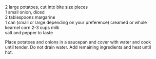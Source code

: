 ---
---

2 large potatoes, cut into bite size pieces  
1 small onion, diced  
2 tablespoons margarine  
1 can (small or large depending on your preference) creamed or whole kearnel corn
2-3 cups milk  
salt and pepper to taste  

Place potatoes and onions in a saucepan and cover with water and cook until tender. Do not 
drain water. Add remaining ingredients and heat until hot. 

